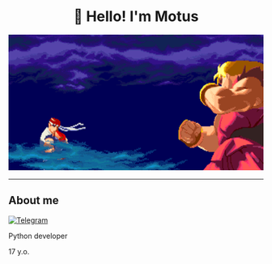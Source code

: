 <h1 align="center">👋 Hello! I'm Motus </h1>

<p align="center">
 <img width="600" src="assets/gifka.GIF" alt="gifka"/>
</p>

---

## About me
[![Telegram](https://img.shields.io/badge/-Telegram-2CA5E0?style=flat&logo=telegram&logoColor=white)](https://t.me/Kapchonka77)

Python developer

17 y.o.
